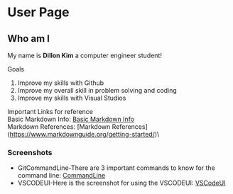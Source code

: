 # User Page
## Who am I
My name is **Dillon Kim** a computer engineer student!

Goals
1. Improve my skills with Github
2. Improve my overall skill in problem solving and coding
3. Improve my skills with Visual Studios

Important Links for reference \
Basic Markdown Info:
[Basic Markdown Info](https://docs.github.com/en/get-started/writing-on-github/getting-started-with-writing-and-formatting-on-github/basic-writing-and-formatting-syntax)\
Markdown References:
[Markdown References] (https://www.markdownguide.org/getting-started/)\
### Screenshots
* GitCommandLine-There are 3 important commands to know for the command line:
[CommandLine](screenshot/CSE110(1).JPG)
* VSCODEUI-Here is the screenshot for using the VSCODEUI:
[VSCodeUI](screenshot/CSE110(2).JPG)
